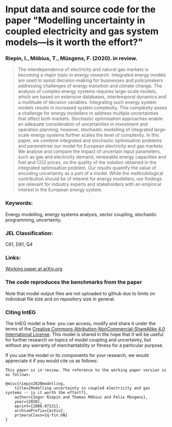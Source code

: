 # Input data and source code for the paper "Modelling uncertainty in coupled electricity and gas system models—is it worth the effort?"

### Riepin, I., Möbius, T., Müsgens, F. (2020). in review.

> The interdependence of electricity and natural gas markets is becoming a major topic in energy research. Integrated energy models are used to assist decision-making for businesses and policymakers addressing challenges of energy transition and climate change. The analysis of complex energy systems requires large-scale models, which are based on extensive databases, intertemporal dynamics and a multitude of decision variables. Integrating such energy system models results in increased system complexity. This complexity poses a challenge for energy modellers to address multiple uncertainties that affect both markets. Stochastic optimisation approaches enable an adequate consideration of uncertainties in investment and operation planning; however, stochastic modelling of integrated large-scale energy systems further scales the level of complexity. In this paper, we combine integrated and stochastic optimisation problems and parametrise our model for European electricity and gas markets. We analyse and compare the impact of uncertain input parameters, such as gas and electricity demand, renewable energy capacities and fuel and CO2 prices, on the quality of the solution obtained in the integrated optimisation problem. Our results quantify the value of encoding uncertainty as a part of a model. While the methodological contribution should be of interest for energy modellers, our findings are relevant for industry experts and stakeholders with an empirical interest in the European energy system.

### Keywords:
Energy modelling, energy systems analysis, sector coupling, stochastic programming, uncertainty.
### JEL Classification:
C61, D81, Q4
### Links: 
[Working paper at arXiv.org](https://arxiv.org/abs/2008.07221)

### The code reproduces the benchmarks from the paper 
Note that model output files are not uploaded to github due to limits on individual file size and on repository size in general. 

### Citing IntEG

The IntEG model is free: you can access, modify and share it under the terms of the <a rel="license" href="http://creativecommons.org/licenses/by-nc-sa/4.0/">Creative Commons Attribution-NonCommercial-ShareAlike 4.0 International License</a>. This model is shared in the hope that it will be useful for further research on topics of model coupling and uncertainty, but without any warranty of merchantability or fitness for a particular purpose. 

If you use the model or its components for your research, we would appreciate it if you
would cite us as follows:
```
This paper is in review. The reference to the working paper version is as follows:

@misc{riepin2020modelling,
    title={Modelling uncertainty in coupled electricity and gas systems -- is it worth the effort?},
    author={Iegor Riepin and Thomas Möbius and Felix Müsgens},
    year={2020},
    eprint={2008.07221},
    archivePrefix={arXiv},
    primaryClass={q-fin.GN}
}
```
